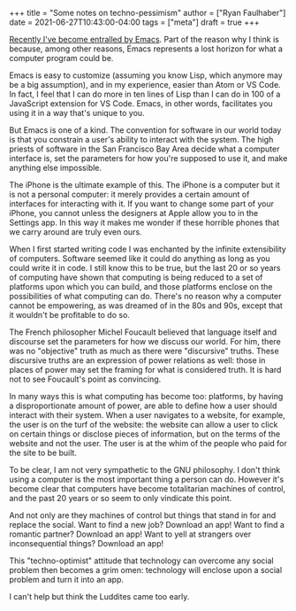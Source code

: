 +++
title = "Some notes on techno-pessimism"
author = ["Ryan Faulhaber"]
date = 2021-06-27T10:43:00-04:00
tags = ["meta"]
draft = true
+++

[Recently I've become entralled by Emacs](https://ryanfaulhaber.com/posts/try-emacs/). Part of the reason why I think is because, among other reasons, Emacs represents a lost horizon for what a computer program could be.

Emacs is easy to customize (assuming you know Lisp, which anymore may be a big assumption), and in my experience, easier than Atom or VS Code. In fact, I feel that I can do more in ten lines of Lisp than I can do in 100 of a JavaScript extension for VS Code. Emacs, in other words, facilitates you using it in a way that's unique to you.

But Emacs is one of a kind. The convention for software in our world today is that you constrain a user's ability to interact with the system. The high priests of software in the San Francisco Bay Area decide what a computer interface is, set the parameters for how you're supposed to use it, and make anything else impossible.

The iPhone is the ultimate example of this. The iPhone is a computer but it is not a personal computer: it merely provides a certain amount of interfaces for interacting with it. If you want to change some part of your iPhone, you cannot unless the designers at Apple allow you to in the Settings app. In this way it makes me wonder if these horrible phones that we carry around are truly even ours.

When I first started writing code I was enchanted by the infinite extensibility of computers. Software seemed like it could do anything as long as you could write it in code. I still know this to be true, but the last 20 or so years of computing have shown that computing is being reduced to a set of platforms upon which you can build, and those platforms enclose on the possibilities of what computing can do. There's no reason why a computer cannot be empowering, as was dreamed of in the 80s and 90s, except that it wouldn't be profitable to do so.

The French philosopher Michel Foucault believed that language itself and discourse set the parameters for how we discuss our world. For him, there was no "objective" truth as much as there were "discursive" truths. These discursive truths are an expression of power relations as well: those in places of power may set the framing for what is considered truth. It is hard not to see Foucault's point as convincing.

In many ways this is what computing has become too: platforms, by having a disproportionate amount of power, are able to define how a user should interact with their system. When a user navigates to a website, for example, the user is on the turf of the website: the website can allow a user to click on certain things or disclose pieces of information, but on the terms of the website and not the user. The user is at the whim of the people who paid for the site to be built.

To be clear, I am not very sympathetic to the GNU philosophy. I don't think using a computer is the most important thing a person can do. However it's become clear that computers have become totalitarian machines of control, and the past 20 years or so seem to only vindicate this point.

And not only are they machines of control but things that stand in for and replace the social. Want to find a new job? Download an app! Want to find a romantic partner? Download an app! Want to yell at strangers over inconsequential things? Download an app!

This "techno-optimist" attitude that technology can overcome any social problem then becomes a grim omen: technology will enclose upon a social problem and turn it into an app.

I can't help but think the Luddites came too early.
